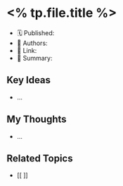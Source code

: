 # <% tp.file.title %>

- 🗓️ Published:
- 📄 Authors:
- 🔗 Link:
- 📝 Summary:

## Key Ideas

- ...

## My Thoughts

- ...

## Related Topics

- [[ ]]
